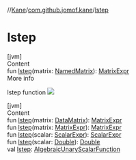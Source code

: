 //[Kane](../index.md)/[com.github.jomof.kane](index.md)/[lstep](lstep.md)



# lstep  
[jvm]  
Content  
fun [lstep](lstep.md)(matrix: [NamedMatrix](../com.github.jomof.kane.impl/-named-matrix/index.md)): [MatrixExpr](-matrix-expr/index.md)  
More info  


lstep function ![](https://jomof.github.io/kane/figures/lstep-profile.svg)

  


[jvm]  
Content  
fun [lstep](lstep.md)(matrix: [DataMatrix](../com.github.jomof.kane.impl/-data-matrix/index.md)): [MatrixExpr](-matrix-expr/index.md)  
fun [lstep](lstep.md)(matrix: [MatrixExpr](-matrix-expr/index.md)): [MatrixExpr](-matrix-expr/index.md)  
fun [lstep](lstep.md)(scalar: [ScalarExpr](-scalar-expr/index.md)): [ScalarExpr](-scalar-expr/index.md)  
fun [lstep](lstep.md)(scalar: [Double](https://kotlinlang.org/api/latest/jvm/stdlib/kotlin/-double/index.html)): [Double](https://kotlinlang.org/api/latest/jvm/stdlib/kotlin/-double/index.html)  
val [lstep](lstep.md): [AlgebraicUnaryScalarFunction](../com.github.jomof.kane.impl.functions/-algebraic-unary-scalar-function/index.md)  



